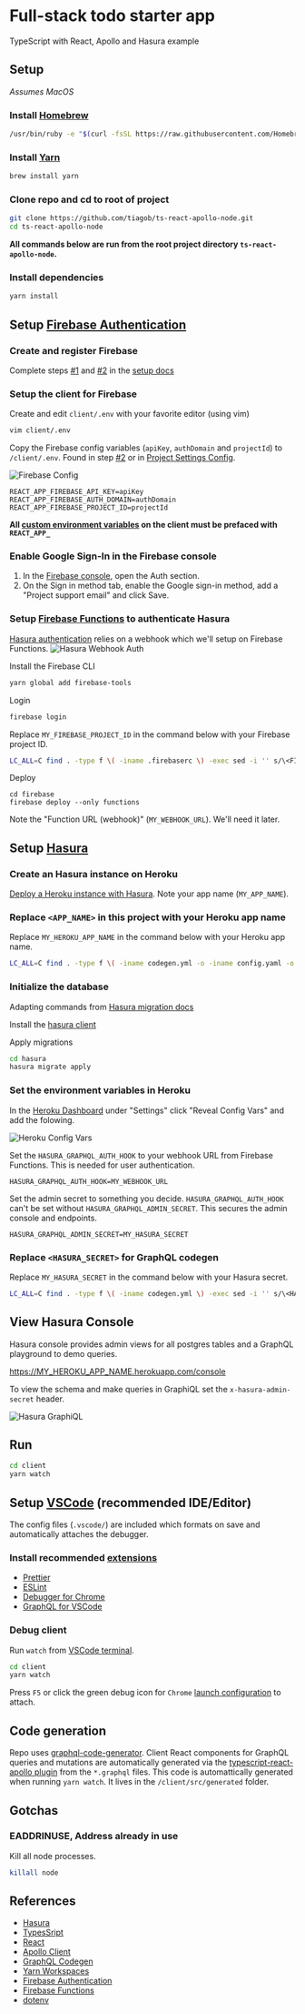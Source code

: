 # Full-stack todo starter app

TypeScript with React, Apollo and Hasura example

## Setup

_Assumes MacOS_

### Install [Homebrew](https://brew.sh/)

```bash
/usr/bin/ruby -e "$(curl -fsSL https://raw.githubusercontent.com/Homebrew/install/master/install)"
```

### Install [Yarn](https://yarnpkg.com/)

```bash
brew install yarn
```

### Clone repo and cd to root of project

```bash
git clone https://github.com/tiagob/ts-react-apollo-node.git
cd ts-react-apollo-node
```

**All commands below are run from the root project directory `ts-react-apollo-node`.**

### Install dependencies

```bash
yarn install
```

## Setup [Firebase Authentication](https://firebase.google.com/docs/auth)

### Create and register Firebase

Complete steps [#1](https://firebase.google.com/docs/web/setup#create-project) and [#2](https://firebase.google.com/docs/web/setup#register-app) in the [setup docs](https://firebase.google.com/docs/web/setup)

### Setup the client for Firebase

Create and edit `client/.env` with your favorite editor (using vim)

```bash
vim client/.env
```

Copy the Firebase config variables (`apiKey`, `authDomain` and `projectId`) to `/client/.env`. Found in step [#2](https://firebase.google.com/docs/web/setup#register-app) or in [Project Settings Config](https://support.google.com/firebase/answer/7015592).

![Firebase Config](https://raw.githubusercontent.com/tiagob/ts-react-apollo-node/hasura-firebase-auth/assets/firebaseConfig.png)

```
REACT_APP_FIREBASE_API_KEY=apiKey
REACT_APP_FIREBASE_AUTH_DOMAIN=authDomain
REACT_APP_FIREBASE_PROJECT_ID=projectId
```

**All [custom environment variables](https://facebook.github.io/create-react-app/docs/adding-custom-environment-variables) on the client must be prefaced with `REACT_APP_`**

### Enable Google Sign-In in the Firebase console

1. In the [Firebase console](https://console.firebase.google.com/), open the Auth section.
1. On the Sign in method tab, enable the Google sign-in method, add a "Project support email" and click Save.

### Setup [Firebase Functions](https://firebase.google.com/docs/functions) to authenticate Hasura

[Hasura authentication](https://docs.hasura.io/1.0/graphql/manual/auth/authentication/webhook.html) relies on a webhook which we'll setup on Firebase Functions.
![Hasura Webhook Auth](https://raw.githubusercontent.com/tiagob/ts-react-apollo-node/hasura-firebase-auth/assets/hasuraWebhookAuth.png)

Install the Firebase CLI

```bash
yarn global add firebase-tools
```

Login

```bash
firebase login
```

Replace `MY_FIREBASE_PROJECT_ID` in the command below with your Firebase project ID.

```bash
LC_ALL=C find . -type f \( -iname .firebaserc \) -exec sed -i '' s/\<FIREBASE_PROJECT_ID\>/MY_FIREBASE_PROJECT_ID/ {} +
```

Deploy

```
cd firebase
firebase deploy --only functions
```

Note the "Function URL (webhook)" (`MY_WEBHOOK_URL`). We'll need it later.

## Setup [Hasura](https://hasura.io/)

### Create an Hasura instance on Heroku

[Deploy a Heroku instance with Hasura](https://heroku.com/deploy?template=https://github.com/hasura/graphql-engine-heroku). Note your app name (`MY_APP_NAME`).

### Replace `<APP_NAME>` in this project with your Heroku app name

Replace `MY_HEROKU_APP_NAME` in the command below with your Heroku app name.

```bash
LC_ALL=C find . -type f \( -iname codegen.yml -o -iname config.yaml -o -iname apolloClient.ts \) -exec sed -i '' s/\<HEROKU_APP_NAME\>/MY_HEROKU_APP_NAME/ {} +
```

### Initialize the database

Adapting commands from [Hasura migration docs](https://docs.hasura.io/1.0/graphql/manual/migrations/new-database.html)

Install the [hasura client](https://docs.hasura.io/1.0/graphql/manual/hasura-cli/install-hasura-cli.html#install-hasura-cli)

Apply migrations

```bash
cd hasura
hasura migrate apply
```

### Set the environment variables in Heroku

In the [Heroku Dashboard](https://devcenter.heroku.com/articles/config-vars#using-the-heroku-dashboard) under "Settings" click "Reveal Config Vars" and add the folowing.

![Heroku Config Vars](https://raw.githubusercontent.com/tiagob/ts-react-apollo-node/hasura-firebase-auth/assets/herokuConfigVars.png)

Set the `HASURA_GRAPHQL_AUTH_HOOK` to your webhook URL from Firebase Functions. This is needed for user authentication.

```
HASURA_GRAPHQL_AUTH_HOOK=MY_WEBHOOK_URL
```

Set the admin secret to something you decide. `HASURA_GRAPHQL_AUTH_HOOK` can't be set without `HASURA_GRAPHQL_ADMIN_SECRET`. This secures the admin console and endpoints.

```
HASURA_GRAPHQL_ADMIN_SECRET=MY_HASURA_SECRET
```

### Replace `<HASURA_SECRET>` for GraphQL codegen

Replace `MY_HASURA_SECRET` in the command below with your Hasura secret.

```bash
LC_ALL=C find . -type f \( -iname codegen.yml \) -exec sed -i '' s/\<HASURA_SECRET\>/MY_HASURA_SECRET/ {} +
```

## View Hasura Console

Hasura console provides admin views for all postgres tables and a GraphQL playground to demo queries.

https://MY_HEROKU_APP_NAME.herokuapp.com/console

To view the schema and make queries in GraphiQL set the `x-hasura-admin-secret` header.

![Hasura GraphiQL](https://raw.githubusercontent.com/tiagob/ts-react-apollo-node/hasura-firebase-auth/assets/hasuraGraphiQL.png)

## Run

```bash
cd client
yarn watch
```

## Setup [VSCode](https://code.visualstudio.com/) (recommended IDE/Editor)

The config files (`.vscode/`) are included which formats on save and automatically attaches the debugger.

### Install recommended [extensions](https://code.visualstudio.com/docs/editor/extension-gallery)

- [Prettier](https://marketplace.visualstudio.com/items?itemName=esbenp.prettier-vscode)
- [ESLint](https://marketplace.visualstudio.com/items?itemName=dbaeumer.vscode-eslint)
- [Debugger for Chrome](https://marketplace.visualstudio.com/items?itemName=msjsdiag.debugger-for-chrome)
- [GraphQL for VSCode](https://marketplace.visualstudio.com/items?itemName=kumar-harsh.graphql-for-vscode)

### Debug client

Run `watch` from [VSCode terminal](https://code.visualstudio.com/docs/editor/integrated-terminal).

```bash
cd client
yarn watch
```

Press `F5` or click the green debug icon for `Chrome` [launch configuration](https://code.visualstudio.com/docs/editor/debugging#_launch-configurations) to attach.

## Code generation

Repo uses [graphql-code-generator](https://graphql-code-generator.com/). Client React components for GraphQL queries and mutations are automatically generated via the [typescript-react-apollo plugin](https://graphql-code-generator.com/docs/plugins/typescript-react-apollo#usage) from the `*.graphql` files. This code is automattically generated when running `yarn watch`. It lives in the `/client/src/generated` folder.

## Gotchas

### EADDRINUSE, Address already in use

Kill all node processes.

```bash
killall node
```

## References

- [Hasura](https://hasura.io/)
- [TypesSript](https://www.typescriptlang.org/)
- [React](https://reactjs.org/)
- [Apollo Client](https://www.apollographql.com/docs/react/)
- [GraphQL Codegen](https://graphql-code-generator.com/docs/getting-started/)
- [Yarn Workspaces](https://yarnpkg.com/lang/en/docs/workspaces/)
- [Firebase Authentication](https://firebase.google.com/docs/auth)
- [Firebase Functions](https://firebase.google.com/docs/functions)
- [dotenv](https://github.com/motdotla/dotenv)
